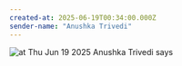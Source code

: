 ```yaml
---
created-at: 2025-06-19T00:34:00.000Z
sender-name: "Anushka Trivedi"
---
```


![at Thu Jun 19 2025 Anushka Trivedi says](/messages/images/IMG-20250619-WA0000.jpg)

